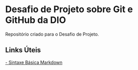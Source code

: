 # Desafio de Projeto sobre Git e GitHub da DIO
Repositório criado para o Desafio de Projeto.

## Links Úteis
[- Sintaxe Básica Markdown](https://www.markdownguide.org/)
